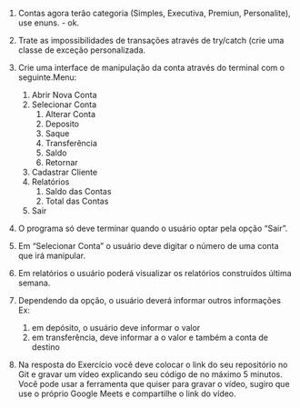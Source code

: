 1. Contas agora terão categoria (Simples, Executiva, Premiun, Personalite), use enuns. - ok.
1. Trate as impossibilidades de transações através de try/catch (crie uma classe de exceção personalizada.
1. Crie uma interface de manipulação da conta através do terminal com o seguinte.Menu:
    1. Abrir Nova Conta
    1. Selecionar Conta
        1. Alterar Conta
        1. Deposito
        1. Saque
        1. Transferência
        1. Saldo
        1. Retornar
    1. Cadastrar Cliente
    1. Relatórios
        1. Saldo das Contas
        1. Total das Contas
    1. Sair

1. O programa só deve terminar quando o usuário optar pela opção “Sair”.

1. Em “Selecionar Conta” o usuário deve digitar o número de uma conta que irá  manipular.

1. Em relatórios o usuário poderá visualizar os relatórios construídos última semana.

1. Dependendo da opção, o usuário deverá informar outros informações
Ex:
    1. em depósito, o usuário deve informar o valor
    1. em transferência, deve informar a o valor e também a conta de destino

1. Na resposta do Exercício você deve colocar o link do seu repositório no Git e gravar um vídeo explicando seu código de no máximo 5 minutos. Você pode usar a ferramenta que quiser para gravar o vídeo, sugiro que use o próprio Google Meets e compartilhe o link do vídeo.